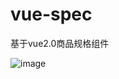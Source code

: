 # vue-spec
基于vue2.0商品规格组件

![image](https://github.com/goodpan/vue-spec/raw/master/Screenshots/spec.png)
